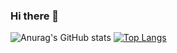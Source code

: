 ### Hi there 👋
![Anurag's GitHub stats](https://github-readme-stats.vercel.app/api?username=ViceNish&show_icons=true&theme=shades-of-purple) [![Top Langs](https://github-readme-stats.vercel.app/api/top-langs/?username=anuraghazra&layout=compact)](https://github.com/ViceNish/github-readme-stats)
<!--
**ViceNish/ViceNish** is a ✨ _special_ ✨ repository because its `README.md` (this file) appears on your GitHub profile.

Here are some ideas to get you started:

- 🔭 I’m currently working on ...
- 🌱 I’m currently learning ...
- 👯 I’m looking to collaborate on ...
- 🤔 I’m looking for help with ...
- 💬 Ask me about ...
- 📫 How to reach me: ...
- 😄 Pronouns: ...
- ⚡ Fun fact: ...
-->
